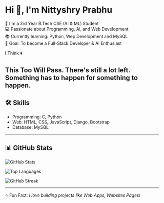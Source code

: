 # Hi 👋, I'm Nittyshry Prabhu

🌱 I'm a 3rd Year B.Tech CSE (AI & ML) Student  
💻 Passionate about Programming, AI, and Web Development  
📚 Currently learning: Python, Wep Development and MySQL  
🚀 Goal: To become a Full-Stack Developer & AI Enthusiast  

I Think ⬇️

This Too Will Pass.
There's still a lot left.
Something has to happen for something to happen.
---

## 🛠️ Skills
- Programming: C, Python
- Web: HTML, CSS, JavaScript, Django, Bootstrap
- Database: MySQL

---

## 📊 GitHub Stats
![GitHub Stats](https://github-readme-stats.vercel.app/api?username=NittyshryPrabhu&show_icons=true&theme=radical)

![Top Languages](https://github-readme-stats.vercel.app/api/top-langs/?username=NittyshryPrabhu&layout=compact&theme=radical)

![GitHub Streak](https://github-readme-streak-stats.herokuapp.com/?user=NittyshryPrabhu&theme=radical)


---
⭐ Fun Fact: *I love building projects like Web Apps, Websites Pages!*




<!---
NittyshryPrabhu/NittyshryPrabhu is a ✨ special ✨ repository because its `README.md` (this file) appears on your GitHub profile.
You can click the Preview link to take a look at your changes.
--->
